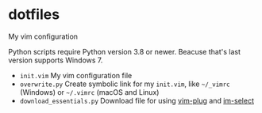 # dotfiles
My vim configuration

Python scripts require Python version 3.8 or newer.
Beacuse that's last version supports Windows 7.

- `init.vim` My vim configuration file
- `overwrite.py` Create symbolic link for my `init.vim`, like `~/_vimrc` (Windows) or `~/.vimrc` (macOS and Linux)
- `download_essentials.py` Download file for using [vim-plug](https://github.com/junegunn/vim-plug) and [im-select](https://github.com/daipeihust/im-select)

